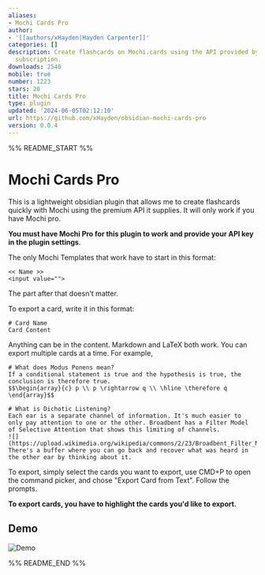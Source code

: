```yaml
---
aliases:
- Mochi Cards Pro
author:
- '[[authors/xHayden|Hayden Carpenter]]'
categories: []
description: Create flashcards on Mochi.cards using the API provided by Mochi's Pro
  subscription.
downloads: 2540
mobile: true
number: 1223
stars: 20
title: Mochi Cards Pro
type: plugin
updated: '2024-06-05T02:12:10'
url: https://github.com/xHayden/obsidian-mochi-cards-pro
version: 0.0.4
---
```


%% README_START %%

# Mochi Cards Pro

This is a lightweight obsidian plugin that allows me to create flashcards quickly with Mochi using the premium API it supplies. It will only work if you have Mochi pro.

__You must have Mochi Pro for this plugin to work and provide your API key in the plugin settings__.

The only Mochi Templates that work have to start in this format:
```
<< Name >> 
<input value="">
```
The part after that doesn't matter.

To export a card, write it in this format:
```
# Card Name
Card Content
```

Anything can be in the content. Markdown and LaTeX both work.
You can export multiple cards at a time. For example,

```
# What does Modus Ponens mean?
If a conditional statement is true and the hypothesis is true, the conclusion is therefore true.
$$\begin{array}{c} p \\ p \rightarrow q \\ \hline \therefore q \end{array}$$

# What is Dichotic Listening?
Each ear is a separate channel of information. It's much easier to only pay attention to one or the other. Broadbent has a Filter Model of Selective Attention that shows this limiting of channels.
![](https://upload.wikimedia.org/wikipedia/commons/2/23/Broadbent_Filter_Model.jpg)
There's a buffer where you can go back and recover what was heard in the other ear by thinking about it.
```

To export, simply select the cards you want to export, use CMD+P to open the command picker, and chose "Export Card from Text". Follow the prompts.

__To export cards, you have to highlight the cards you'd like to export.__

## Demo
![Demo](https://img.hayden.gg/7dee8e8af29674e3a05273917223354f.gif)


%% README_END %%